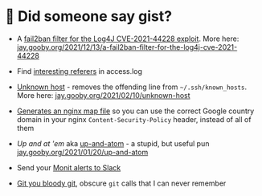 # 👋 Did someone say gist?

 * A [fail2ban filter for the Log4J CVE-2021-44228 exploit](https://gist.github.com/jaygooby/3502143639e09bb694e9c0f3c6203949). More here: [jay.gooby.org/2021/12/13/a-fail2ban-filter-for-the-log4j-cve-2021-44228](https://jay.gooby.org/2021/12/13/a-fail2ban-filter-for-the-log4j-cve-2021-44228)
 * Find [interesting referers](https://gist.github.com/jaygooby/6b57ad9d28b91c7d7faef3636d6ae2f1) in access.log

 * [Unknown host](https://gist.github.com/jaygooby/00b58afd85be372a3a4c451dd535f94e) - removes the offending line from `~/.ssh/known_hosts`. More here: [jay.gooby.org/2021/02/10/unknown-host](https://jay.gooby.org/2021/02/10/unknown-host)

 * [Generates an nginx map file](https://gist.github.com/jaygooby/09dc00506f6f4182f1c380c4e16a8a86) so you can use the correct Google country domain in your nginx `Content-Security-Policy` header, instead of all of them

 * _Up and at 'em_ aka [up-and-atom](https://gist.github.com/jaygooby/6f343daa5bd55d3dfba1235263b2bb3e) - a stupid, but useful pun [jay.gooby.org/2021/01/20/up-and-atom](https://jay.gooby.org/2021/01/20/up-and-atom)

 * Send your [Monit alerts to Slack](https://gist.github.com/jaygooby/e6189a42bed234b4e458755db6112502)

 * [Git you bloody git](https://gist.github.com/jaygooby/2762353), obscure `git` calls that I can never remember
